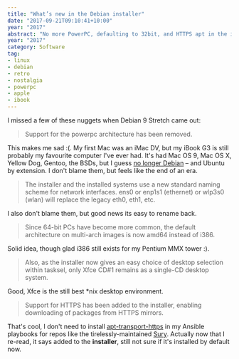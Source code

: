 ```yaml
---
title: "What’s new in the Debian installer"
date: "2017-09-21T09:10:41+10:00"
year: "2017"
abstract: "No more PowerPC, defaulting to 32bit, and HTTPS apt in the installer"
year: "2017"
category: Software
tag:
- linux
- debian
- retro
- nostalgia
- powerpc
- apple
- ibook
---
```

I missed a few of these nuggets when Debian 9 Stretch came out:

> Support for the powerpc architecture has been removed.

This makes me sad :(. My first Mac was an iMac DV, but my iBook G3 is still probably my favourite computer I've ever had. It's had Mac OS 9, Mac OS X, Yellow Dog, Gentoo, the BSDs, but I guess [no longer Debian] – and Ubuntu by extension. I don't blame them, but feels like the end of an era.

> The installer and the installed systems use a new standard naming scheme for network interfaces. ens0 or enp1s1 (ethernet) or wlp3s0 (wlan) will replace the legacy eth0, eth1, etc.

I also don't blame them, but good news its easy to rename back.

> Since 64-bit PCs have become more common, the default architecture on multi-arch images is now amd64 instead of i386.

Solid idea, though glad i386 still exists for my Pentium MMX tower :).

> Also, as the installer now gives an easy choice of desktop selection within tasksel, only Xfce CD#1 remains as a single-CD desktop system.

Good, Xfce is the still best *nix desktop environment.

> Support for HTTPS has been added to the installer, enabling downloading of packages from HTTPS mirrors.

That's cool, I don't need to install [apt-transport-https] in my Ansible playbooks for repos like the tirelessly-maintained [Sury]. Actually now that I re-read, it says added to the **installer**, still not sure if it's installed by default now.

[no longer Debian]: https://www.debian.org/releases/jessie/powerpc/ch05s01.html.en "Debian Jessie PowerPC release notes"
[apt-transport-https]: https://packages.debian.org/sid/apt-transport-https
[Sury]: http://deb.sury.org
